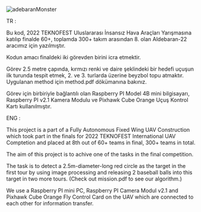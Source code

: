 ![adebaranMonster](https://user-images.githubusercontent.com/61915608/229124999-053a8efd-efa4-4ace-92dd-59654af669ff.jpg)

TR : 

Bu kod, 2022 TEKNOFEST Uluslararası İnsansız Hava Araçları Yarışmasına katılıp finalde 60+, toplamda 300+ takım 
arasından 8. olan Aldebaran-22 aracımız için yazılmıştır.

Kodun amacı finaldeki iki görevden birini icra etmektir.

Görev 2.5 metre çapında, kırmızı renki ve daire şeklindeki bir hedefi uçuşun ilk turunda tespit etmek, 2. ve 3. turlarda
üzerine beyzbol topu atmaktır. Uygulanan method için method.pdf dökümanına bakınız.

Görev için birbiriyle bağlantılı olan Raspberry PI Model 4B mini bilgisayarı, Raspberry PI v2.1 Kamera Modulu ve Pixhawk Cube Orange Uçuş Kontrol Kartı kullanılmıştır.

ENG :

This project is a part of a Fully Autonomous Fixed Wing UAV Construction which took part in the finals for
2022 TEKNOFEST International UAV Comptetion and placed at 8th out of 60+ teams in final, 300+ teams in total.

The aim of this project is to achive one of the tasks in the final competition.

The task is to detect a 2.5m-diameter-long red circle as the target in the first tour by using image processing and 
releasing 2 baseball balls into this target in two more tours. (Check out mission.pdf to see our algorithm.)

We use a Raspberry PI mini PC, Raspberry PI Camera Modul v2.1 and Pixhawk Cube Orange Fly Control Card on the UAV 
which are connected to each other for information transfer.
